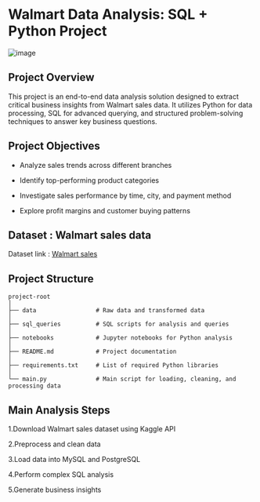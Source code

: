 # Walmart Data Analysis: SQL + Python Project

![image](https://github.com/user-attachments/assets/6d90fb58-ebc9-4dbc-952d-0b226e54a0a9)


## Project Overview
This project is an end-to-end data analysis solution designed to extract critical business insights from Walmart sales data. It utilizes Python for data processing, SQL for advanced querying, and structured problem-solving techniques to answer key business questions.

## Project Objectives
- Analyze sales trends across different branches

- Identify top-performing product categories

- Investigate sales performance by time, city, and payment method

- Explore profit margins and customer buying patterns

## Dataset : Walmart sales data

Dataset link : [Walmart sales](https://www.kaggle.com/datasets/najir0123/walmart-10k-sales-datasets)

## Project Structure
```
project-root
│
├── data                 # Raw data and transformed data
│
├── sql_queries          # SQL scripts for analysis and queries
│
├── notebooks            # Jupyter notebooks for Python analysis
│
├── README.md            # Project documentation
│
├── requirements.txt     # List of required Python libraries
│
└── main.py              # Main script for loading, cleaning, and processing data
```

## Main Analysis Steps
1.Download Walmart sales dataset using Kaggle API

2.Preprocess and clean data

3.Load data into MySQL and PostgreSQL

4.Perform complex SQL analysis

5.Generate business insights


